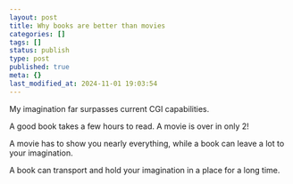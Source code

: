 ```yaml
---
layout: post
title: Why books are better than movies
categories: []
tags: []
status: publish
type: post
published: true
meta: {}
last_modified_at: 2024-11-01 19:03:54
---
```


My imagination far surpasses current CGI capabilities.

A good book takes a few hours to read. A movie is over in only 2!

A movie has to show you nearly everything, while a book can leave a lot to your imagination.

A book can transport and hold your imagination in a place for a long time.
